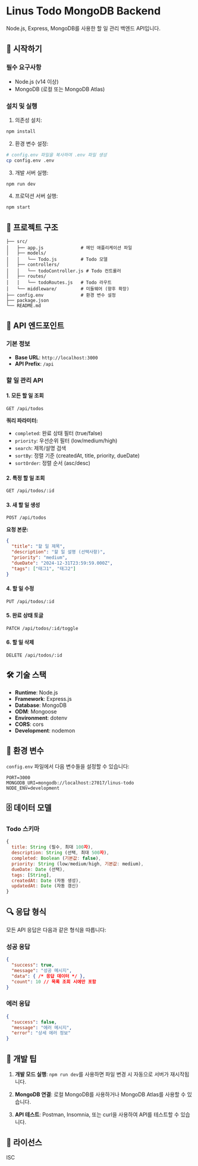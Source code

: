 # Linus Todo MongoDB Backend

Node.js, Express, MongoDB를 사용한 할 일 관리 백엔드 API입니다.

## 🚀 시작하기

### 필수 요구사항
- Node.js (v14 이상)
- MongoDB (로컬 또는 MongoDB Atlas)

### 설치 및 실행

1. 의존성 설치:
```bash
npm install
```

2. 환경 변수 설정:
```bash
# config.env 파일을 복사하여 .env 파일 생성
cp config.env .env
```

3. 개발 서버 실행:
```bash
npm run dev
```

4. 프로덕션 서버 실행:
```bash
npm start
```

## 📁 프로젝트 구조

```
├── src/
│   ├── app.js              # 메인 애플리케이션 파일
│   ├── models/
│   │   └── Todo.js         # Todo 모델
│   ├── controllers/
│   │   └── todoController.js # Todo 컨트롤러
│   ├── routes/
│   │   └── todoRoutes.js   # Todo 라우트
│   └── middleware/         # 미들웨어 (향후 확장)
├── config.env              # 환경 변수 설정
├── package.json
└── README.md
```

## 🔗 API 엔드포인트

### 기본 정보
- **Base URL**: `http://localhost:3000`
- **API Prefix**: `/api`

### 할 일 관리 API

#### 1. 모든 할 일 조회
```
GET /api/todos
```

**쿼리 파라미터:**
- `completed`: 완료 상태 필터 (true/false)
- `priority`: 우선순위 필터 (low/medium/high)
- `search`: 제목/설명 검색
- `sortBy`: 정렬 기준 (createdAt, title, priority, dueDate)
- `sortOrder`: 정렬 순서 (asc/desc)

#### 2. 특정 할 일 조회
```
GET /api/todos/:id
```

#### 3. 새 할 일 생성
```
POST /api/todos
```

**요청 본문:**
```json
{
  "title": "할 일 제목",
  "description": "할 일 설명 (선택사항)",
  "priority": "medium",
  "dueDate": "2024-12-31T23:59:59.000Z",
  "tags": ["태그1", "태그2"]
}
```

#### 4. 할 일 수정
```
PUT /api/todos/:id
```

#### 5. 완료 상태 토글
```
PATCH /api/todos/:id/toggle
```

#### 6. 할 일 삭제
```
DELETE /api/todos/:id
```

## 🛠️ 기술 스택

- **Runtime**: Node.js
- **Framework**: Express.js
- **Database**: MongoDB
- **ODM**: Mongoose
- **Environment**: dotenv
- **CORS**: cors
- **Development**: nodemon

## 📝 환경 변수

`config.env` 파일에서 다음 변수들을 설정할 수 있습니다:

```env
PORT=3000
MONGODB_URI=mongodb://localhost:27017/linus-todo
NODE_ENV=development
```

## 🗄️ 데이터 모델

### Todo 스키마

```javascript
{
  title: String (필수, 최대 100자),
  description: String (선택, 최대 500자),
  completed: Boolean (기본값: false),
  priority: String (low/medium/high, 기본값: medium),
  dueDate: Date (선택),
  tags: [String],
  createdAt: Date (자동 생성),
  updatedAt: Date (자동 갱신)
}
```

## 🔍 응답 형식

모든 API 응답은 다음과 같은 형식을 따릅니다:

### 성공 응답
```json
{
  "success": true,
  "message": "성공 메시지",
  "data": { /* 응답 데이터 */ },
  "count": 10 // 목록 조회 시에만 포함
}
```

### 에러 응답
```json
{
  "success": false,
  "message": "에러 메시지",
  "error": "상세 에러 정보"
}
```

## 🚀 개발 팁

1. **개발 모드 실행**: `npm run dev`를 사용하면 파일 변경 시 자동으로 서버가 재시작됩니다.

2. **MongoDB 연결**: 로컬 MongoDB를 사용하거나 MongoDB Atlas를 사용할 수 있습니다.

3. **API 테스트**: Postman, Insomnia, 또는 curl을 사용하여 API를 테스트할 수 있습니다.

## 📄 라이선스

ISC
